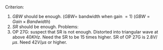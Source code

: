 Criterion: 
1. $GBW$ should be enough. ($GBW =$ bandwidth when gain $=1$) ($GBW = Gain \times Bandwidth$)
2. $SR$ should be enough. 
Problems:
3. OP 27G: suspect that SR is not enough. Distorted into triangular wave at above $40 K Hz$. Need the SR to be 15 times higher. SR of OP 27G is $2.8 V/\mu s$. Need $42 V/\mu s$ or higher. 